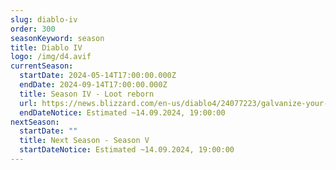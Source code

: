 ```yaml
---
slug: diablo-iv
order: 300
seasonKeyword: season
title: Diablo IV
logo: /img/d4.avif
currentSeason:
  startDate: 2024-05-14T17:00:00.000Z
  endDate: 2024-09-14T17:00:00.000Z
  title: Season IV - Loot reborn
  url: https://news.blizzard.com/en-us/diablo4/24077223/galvanize-your-legend-in-season-4-loot-reborn
  endDateNotice: Estimated ~14.09.2024, 19:00:00
nextSeason:
  startDate: ""
  title: Next Season - Season V
  startDateNotice: Estimated ~14.09.2024, 19:00:00
---
```

